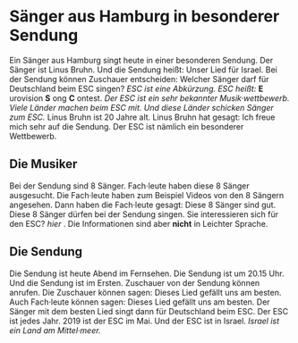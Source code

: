 # Sänger aus Hamburg in besonderer Sendung

Ein Sänger aus Hamburg singt heute in einer besonderen Sendung. Der Sänger ist Linus Bruhn. Und die Sendung heißt: Unser Lied für Israel. Bei der Sendung können Zuschauer entscheiden: Welcher Sänger darf für Deutschland beim ESC singen? 
*ESC ist eine Abkürzung.* 
*ESC heißt:* **E** urovision **S** ong **C** ontest. 
*Der ESC ist ein sehr bekannter Musik·wettbewerb.* 
*Viele Länder machen beim ESC mit.* 
*Und diese Länder schicken Sänger zum ESC.* Linus Bruhn ist 20 Jahre alt. Linus Bruhn hat gesagt: Ich freue mich sehr auf die Sendung. Der ESC ist nämlich ein besonderer Wettbewerb. 

## Die Musiker
Bei der Sendung sind 8 Sänger. Fach·leute haben diese 8 Sänger ausgesucht. Die Fach·leute haben zum Beispiel Videos von den 8 Sängern angesehen. Dann haben die Fach·leute gesagt: Diese 8 Sänger sind gut. Diese 8 Sänger dürfen bei der Sendung singen. Sie interessieren sich für den ESC?  *hier* . Die Informationen sind aber **nicht** in Leichter Sprache. 

## Die Sendung
Die Sendung ist heute Abend im Fernsehen. Die Sendung ist um 20.15 Uhr. Und die Sendung ist im Ersten. Zuschauer von der Sendung können anrufen. Die Zuschauer können sagen: Dieses Lied gefällt uns am besten. Auch Fach·leute können sagen: Dieses Lied gefällt uns am besten. Der Sänger mit dem besten Lied singt dann für Deutschland beim ESC. Der ESC ist jedes Jahr. 2019 ist der ESC im Mai. Und der ESC ist in Israel. 
*Israel ist ein Land am Mittel·meer.* 
